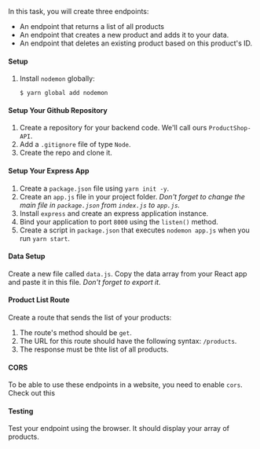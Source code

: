 In this task, you will create three endpoints:
  - An endpoint that returns a list of all products
  - An endpoint that creates a new product and adds it to your data.
  - An endpoint that deletes an existing product based on this product's ID.


#### Setup

1. Install `nodemon` globally:

   ```shell
   $ yarn global add nodemon
   ```

#### Setup Your Github Repository

1. Create a repository for your backend code. We'll call ours `ProductShop-API`.
2. Add a `.gitignore` file of type `Node`.
3. Create the repo and clone it.

#### Setup Your Express App

1. Create a `package.json` file using `yarn init -y`.
2. Create an `app.js` file in your project folder.
   _Don't forget to change the main file in `package.json` from `index.js` to `app.js`._
3. Install `express` and create an express application instance.
4. Bind your application to port `8000` using the `listen()` method.
5. Create a script in `package.json` that executes `nodemon app.js` when you run `yarn start`.

#### Data Setup

Create a new file called `data.js`. Copy the data array from your React app and paste it in this file.
_Don't forget to export it._

#### Product List Route

Create a route that sends the list of your products:

1. The route's method should be `get`.
2. The URL for this route should have the following syntax: `/products`.
3. The response must be thte list of all products.


#### CORS

To be able to use these endpoints in a website, you need to enable `cors`. Check out this 

#### Testing

Test your endpoint using the browser. It should display your array of products.
